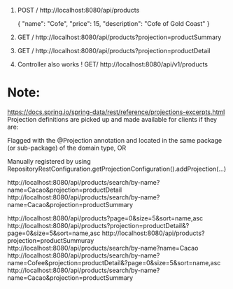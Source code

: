 1. POST / http://localhost:8080/api/products

   {
       "name": "Cofe",
       "price": 15,
       "description": "Cofe of Gold Coast"
   }


2. GET / http://localhost:8080/api/products?projection=productSummary


3. GET / http://localhost:8080/api/products?projection=productDetail
4.  Controller also works ! GET/ http://localhost:8080/api/v1/products


# Note:
https://docs.spring.io/spring-data/rest/reference/projections-excerpts.html
Projection definitions are picked up and made available for clients if they are:

Flagged with the @Projection annotation and located in the same package (or sub-package) of the domain type, OR

Manually registered by using RepositoryRestConfiguration.getProjectionConfiguration().addProjection(…)



http://localhost:8080/api/products/search/by-name?name=Cacao&projection=productDetail
http://localhost:8080/api/products/search/by-name?name=Cacao&projection=productSummary

http://localhost:8080/api/products?page=0&size=5&sort=name,asc
http://localhost:8080/api/products?projection=productDetail&?page=0&size=5&sort=name,asc
http://localhost:8080/api/products?projection=productSummuray
http://localhost:8080/api/products/search/by-name?name=Cacao
http://localhost:8080/api/products/search/by-name?name=Cofee&projection=productDetail&?page=0&size=5&sort=name,asc
http://localhost:8080/api/products/search/by-name?name=Cacao&projection=productSummary